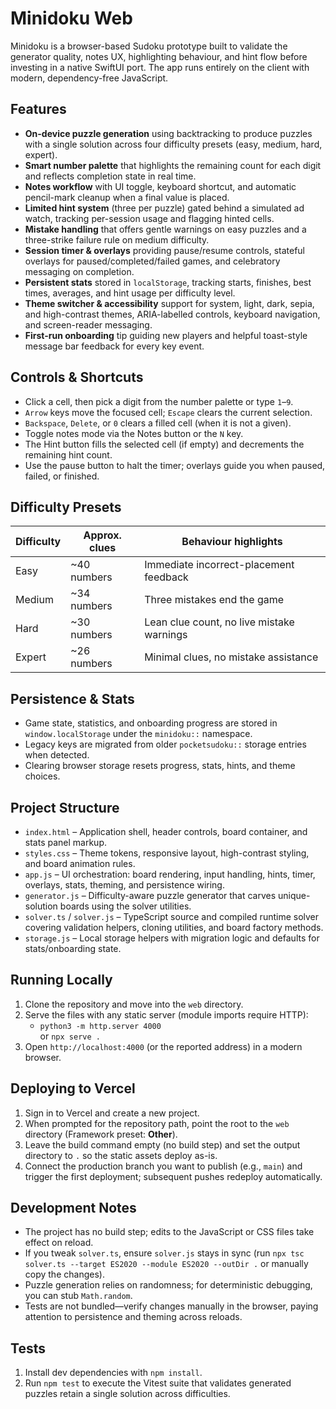 # Minidoku Web

Minidoku is a browser-based Sudoku prototype built to validate the generator quality, notes UX, highlighting behaviour, and hint flow before investing in a native SwiftUI port. The app runs entirely on the client with modern, dependency-free JavaScript.

## Features
- **On-device puzzle generation** using backtracking to produce puzzles with a single solution across four difficulty presets (easy, medium, hard, expert).
- **Smart number palette** that highlights the remaining count for each digit and reflects completion state in real time.
- **Notes workflow** with UI toggle, keyboard shortcut, and automatic pencil-mark cleanup when a final value is placed.
- **Limited hint system** (three per puzzle) gated behind a simulated ad watch, tracking per-session usage and flagging hinted cells.
- **Mistake handling** that offers gentle warnings on easy puzzles and a three-strike failure rule on medium difficulty.
- **Session timer & overlays** providing pause/resume controls, stateful overlays for paused/completed/failed games, and celebratory messaging on completion.
- **Persistent stats** stored in `localStorage`, tracking starts, finishes, best times, averages, and hint usage per difficulty level.
- **Theme switcher & accessibility** support for system, light, dark, sepia, and high-contrast themes, ARIA-labelled controls, keyboard navigation, and screen-reader messaging.
- **First-run onboarding** tip guiding new players and helpful toast-style message bar feedback for every key event.

## Controls & Shortcuts
- Click a cell, then pick a digit from the number palette or type `1`–`9`.
- `Arrow` keys move the focused cell; `Escape` clears the current selection.
- `Backspace`, `Delete`, or `0` clears a filled cell (when it is not a given).
- Toggle notes mode via the Notes button or the `N` key.
- The Hint button fills the selected cell (if empty) and decrements the remaining hint count.
- Use the pause button to halt the timer; overlays guide you when paused, failed, or finished.

## Difficulty Presets

| Difficulty | Approx. clues | Behaviour highlights |
|------------|---------------|----------------------|
| Easy       | ~40 numbers   | Immediate incorrect-placement feedback |
| Medium     | ~34 numbers   | Three mistakes end the game |
| Hard       | ~30 numbers   | Lean clue count, no live mistake warnings |
| Expert     | ~26 numbers   | Minimal clues, no mistake assistance |

## Persistence & Stats
- Game state, statistics, and onboarding progress are stored in `window.localStorage` under the `minidoku::` namespace.
- Legacy keys are migrated from older `pocketsudoku::` storage entries when detected.
- Clearing browser storage resets progress, stats, hints, and theme choices.

## Project Structure
- `index.html` – Application shell, header controls, board container, and stats panel markup.
- `styles.css` – Theme tokens, responsive layout, high-contrast styling, and board animation rules.
- `app.js` – UI orchestration: board rendering, input handling, hints, timer, overlays, stats, theming, and persistence wiring.
- `generator.js` – Difficulty-aware puzzle generator that carves unique-solution boards using the solver utilities.
- `solver.ts` / `solver.js` – TypeScript source and compiled runtime solver covering validation helpers, cloning utilities, and board factory methods.
- `storage.js` – Local storage helpers with migration logic and defaults for stats/onboarding state.

## Running Locally
1. Clone the repository and move into the `web` directory.
2. Serve the files with any static server (module imports require HTTP):
   - `python3 -m http.server 4000`  
     or `npx serve .`
3. Open `http://localhost:4000` (or the reported address) in a modern browser.

## Deploying to Vercel
1. Sign in to Vercel and create a new project.
2. When prompted for the repository path, point the root to the `web` directory (Framework preset: **Other**).
3. Leave the build command empty (no build step) and set the output directory to `.` so the static assets deploy as-is.
4. Connect the production branch you want to publish (e.g., `main`) and trigger the first deployment; subsequent pushes redeploy automatically.

## Development Notes
- The project has no build step; edits to the JavaScript or CSS files take effect on reload.
- If you tweak `solver.ts`, ensure `solver.js` stays in sync (run `npx tsc solver.ts --target ES2020 --module ES2020 --outDir .` or manually copy the changes).
- Puzzle generation relies on randomness; for deterministic debugging, you can stub `Math.random`.
- Tests are not bundled—verify changes manually in the browser, paying attention to persistence and theming across reloads.

## Tests
1. Install dev dependencies with `npm install`.
2. Run `npm test` to execute the Vitest suite that validates generated puzzles retain a single solution across difficulties.
